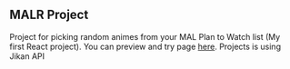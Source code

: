 ## MALR Project

Project for picking random animes from your MAL Plan to Watch list (My first React project).
You can preview and try page [here](https://mal-random.netlify.app/).
Projects is using Jikan API


